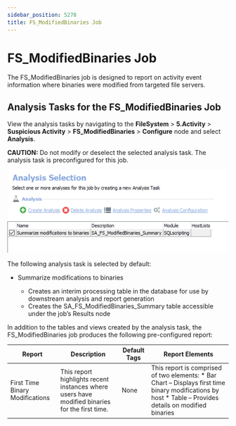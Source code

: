 ```yaml
---
sidebar_position: 5278
title: FS_ModifiedBinaries Job
---
```


# FS\_ModifiedBinaries Job

The FS\_ModifiedBinaries job is designed to report on activity event information where binaries were modified from targeted file servers.

## Analysis Tasks for the FS\_ModifiedBinaries Job

View the analysis tasks by navigating to the **FileSystem** > **5.Activity** > **Suspicious Activity** > **FS\_ModifiedBinaries** > **Configure** node and select **Analysis**.

**CAUTION:** Do not modify or deselect the selected analysis task. The analysis task is preconfigured for this job.

![Analysis Tasks for the FS_ModifiedBinaries Job](../../../../../../../../static/images/AccessAnalyzer_12.0/Content/Resources/Images/EnterpriseAuditor/Solutions/FileSystem/Activity/SuspiciousActivity/ModifiedBinariesAnalysis.png "Analysis Tasks for the FS_ModifiedBinaries Job")

The following analysis task is selected by default:

* Summarize modifications to binaries

  * Creates an interim processing table in the database for use by downstream analysis and report generation
  * Creates the SA\_FS\_ModifiedBinaries\_Summary table accessible under the job’s Results node

In addition to the tables and views created by the analysis task, the FS\_ModifiedBinaries job produces the following pre-configured report:

| Report | Description | Default Tags | Report Elements |
| --- | --- | --- | --- |
| First Time Binary Modifications | This report highlights recent instances where users have modified binaries for the first time. | None | This report is comprised of two elements:   * Bar Chart – Displays first time binary modifications by host * Table – Provides details on modified binaries |